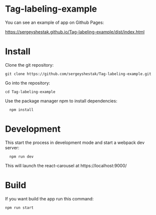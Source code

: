 # Tag-labeling-example

  You can see an example of app on Github Pages: 
  
  https://sergeyshestak.github.io/Tag-labeling-example/dist/index.html

# Install

  Clone the git repository:

    git clone https://github.com/sergeyshestak/Tag-labeling-example.git
  
  Go into the repository:
  
    cd Tag-labeling-example
    
  Use the package manager npm to install dependencies:
  
      npm install
      
# Development 

  This start the process in development mode and start a webpack dev server:
      
      npm run dev
      
  This will launch the react-carousel at https://localhost:9000/
      
# Build

  If you want build the app run this command:
  
    npm run start

